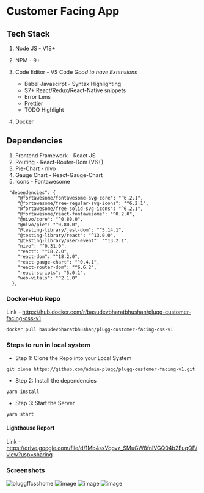 # Customer Facing App
## Tech Stack
1. Node JS - V18+
2. NPM - 9+
3. Code Editor - VS Code
	 *Good to have Extensions*
	- Babel Javascirpt - Syntax Highlighting
	- S7+ React/Redux/React-Native snippets
	- Error Lens
	- Prettier
	- TODO Highlight
	
4. Docker 

## Dependencies

1. Frontend Framework - React JS
2. Routing - React-Router-Dom (V6+)
3. Pie-Chart - nivo
4. Gauge Chart - React-Gauge-Chart
5. Icons - Fontawesome

```
 "dependencies": {
    "@fortawesome/fontawesome-svg-core": "^6.2.1",
    "@fortawesome/free-regular-svg-icons": "^6.2.1",
    "@fortawesome/free-solid-svg-icons": "^6.2.1",
    "@fortawesome/react-fontawesome": "^0.2.0",
    "@nivo/core": "^0.80.0",
    "@nivo/pie": "^0.80.0",
    "@testing-library/jest-dom": "^5.14.1",
    "@testing-library/react": "^13.0.0",
    "@testing-library/user-event": "^13.2.1",
    "nivo": "^0.31.0",
    "react": "^18.2.0",
    "react-dom": "^18.2.0",
    "react-gauge-chart": "^0.4.1",
    "react-router-dom": "^6.6.2",
    "react-scripts": "5.0.1",
    "web-vitals": "^2.1.0"
  },
  ```
   
 ### Docker-Hub Repo
 
 Link - https://hub.docker.com/r/basudevbharatbhushan/plugg-customer-facing-css-v1
 
 ```
 docker pull basudevbharatbhushan/plugg-customer-facing-css-v1
 ```
 
 ### Steps to run in local system
 
 - Step 1: Clone the Repo into your Local System
 ```
 git clone https://github.com/admin-plugg/plugg-customer-facing-v1.git
 ```
 - Step 2: Install the dependencies
 ```
 yarn install
 ```
 
 - Step 3: Start the Server
 
 ```
 yarn start
 ```

#### Lighthouse Report 
Link - https://drive.google.com/file/d/1Mb4sxVqovz_SMuGW8fnIVGQ04b2EuqQF/view?usp=sharing

### Screenshots
![pluggffcsshome](https://user-images.githubusercontent.com/120786880/212467298-7a17a9dd-517b-42bd-a52c-de2f4bc316af.png)
![image](https://user-images.githubusercontent.com/120786880/212467355-03e507c8-8d69-4440-8c2e-436533cc9604.png)
![image](https://user-images.githubusercontent.com/120786880/212467410-513bcd63-1fd4-4aa5-9dc3-9de62da309ff.png)
![image](https://user-images.githubusercontent.com/120786880/212467421-48669e34-deeb-47bd-8ed9-758dd2bc8a5e.png)
